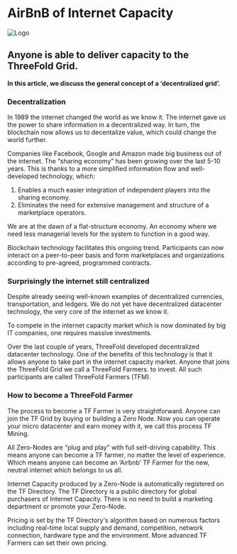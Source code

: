 # AirBnB of Internet Capacity


![Logo](img/airbnb-for-internet-capacity.jpg?raw=true "Logo")
## Anyone is able to deliver capacity to the ThreeFold Grid.

**In this article, we discuss the general concept of a ‘decentralized grid’.**

### Decentralization

In 1989 the internet changed the world as we know it. The internet gave us the power to share information in a decentralized way. In turn, the blockchain now allows us to decentalize value, which could change the world further.

Companies like Facebook, Google and Amazon made big business out of the internet. The “sharing economy” has been growing over the last 5-10 years. This is thanks to a more simplified information flow and well-developed technology, which:

1. Enables a much easier integration of independent players into the sharing economy.
2. Eliminates the need for extensive management and structure of a marketplace operators.

We are at the dawn of a flat-structure economy. An economy where we need less managerial levels for the system to function in a good way.

Blockchain technology facilitates this ongoing trend. Participants can now interact on a peer-to-peer basis and form marketplaces and organizations according to pre-agreed, programmed contracts.

### Surprisingly the internet still centralized

Despite already seeing well-known examples of decentralized currencies, transportation, and ledgers. We do not yet have decentralized datacenter technology, the very core of the internet as we know it.

To compete in the internet capacity market which is now dominated by big IT companies, one requires massive investments.

Over the last couple of years, ThreeFold developed decentralized datacenter technology. One of the benefits of this technology is that it allows anyone to take part in the internet capacity market.
 Anyone that joins the ThreeFold Grid we call a ThreeFold Farmers. to invest. All such participants are called ThreeFold Farmers (TFM).

### How to become a ThreeFold Farmer

The process to become a TF Farmer is very straightforward. Anyone can join the TF Grid by buying or building a Zero Node.
Now you can operate your micro datacenter and earn money with it, we call this process TF Mining.

All Zero-Nodes are “plug and play” with full self-driving capability. This means anyone can become a TF farmer, no matter the level of experience. Which means anyone can become an ‘Airbnb’ TF Farmer for the new, neutral internet which belongs to us all.


Internet Capacity produced by a Zero-Node is automatically registered on the TF Directory. The TF Directory is a public directory for global purchasers of Internet Capacity. There is no need to build a marketing department or promote your Zero-Node.

Pricing is set by the TF Directory's algorithm based on numerous factors including real-time local supply and demand, competition, network connection, hardware type and the environment. More advanced TF Farmers can set their own pricing.
